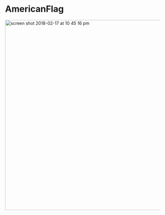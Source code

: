 # AmericanFlag

<img width="621" alt="screen shot 2018-02-17 at 10 45 16 pm" src="https://user-images.githubusercontent.com/19557880/36349226-5d13a40c-1436-11e8-8c86-11f0685ffce5.png">
